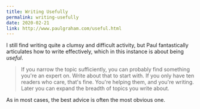 ```yaml
---
title: Writing Usefully
permalink: writing-usefully
date: 2020-02-21
link: http://www.paulgraham.com/useful.html
---
```


I still find writing quite a clumsy and difficult activity, but Paul fantastically articulates how to write effectively, which in this instance is about being *useful*.

> If you narrow the topic sufficiently, you can probably find something you're an expert on. Write about that to start with. If you only have ten readers who care, that's fine. You're helping them, and you're writing. Later you can expand the breadth of topics you write about.

As in most cases, the best advice is often the most obvious one.
